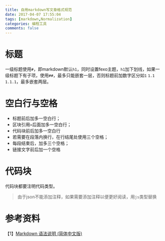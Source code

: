 ```yaml
---
title: 自用markdown写文章格式规范
date: 2017-04-07 17:55:04
tags: [markdown,Normalization]
categories: 编程工具
comments: false
---
```


# 标题

一级标题使用`#`，即markdown默认`h1`，同时设置fexo主题，`h1`加下划线，如果一级标题下有子项，使用`##`，最多只能嵌套一层，否则标题前加数字区分如`1` `1.1` `1.1.1`，最多嵌套两层。

# 空白行与空格

- 标题前后加多一空白行；   
- 区块引用`>`后面加多一空白行；   
- 代码块前后加多一空白行   
- 若需要在段落内换行，在行结尾处使用三个空格；   
- 每段结束后，加多三个空格；   
- 链接文字前后加一个空格   

# 代码块

代码块都要注明代码类型。   
> 由于json不能添加注释，如果需要添加注释以便更好阅读，用`js`类型替换

# 参考资料

【1】[Markdown 语法说明 (简体中文版)](http://wowubuntu.com/markdown/)   